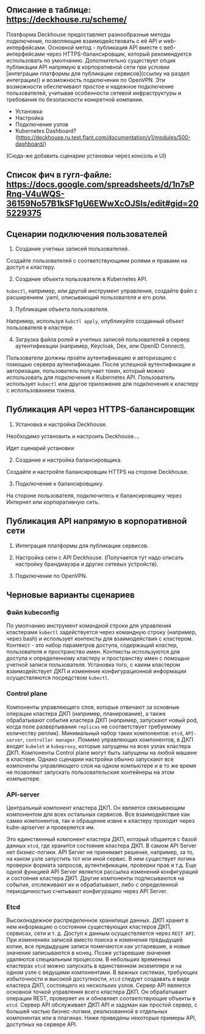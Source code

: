 ## Описание в таблице: https://deckhouse.ru/scheme/

Платформа Deckhouse предоставляет разнообразные методы подключения, позволяющие взаимодействовать с её API и web-интерфейсами.
Основной метод - публикация API вместе с веб-интерфейсами через HTTPS-балансировщик, который рекомендуется использовать по умолчанию. Дополнительно существует опция публикации API напрямую в корпоративной сети при условии [интеграции платформы для публикации сервисов](ссылку на раздел интеграции)) и возможность подключения по OpenVPN.
Эти возможности обеспечивают простое и надежное подключение пользователей, учитывая особенности сетевой инфраструктуры и требования по безопасности конкретной компании.

   * Установка
   * Настройка
   * Подключение узлов
   * Kubernetes Dashboard? (https://deckhouse.ru.test.flant.com/documentation/v1/modules/500-dashboard/)
   
   (Сюда-же добавить сценарии установки через консоль и UI)

## Список фич в гугл-файле: https://docs.google.com/spreadsheets/d/1n7sPRng-V4uWQS-36159No57B1kSF1gU6EWwXcOJSls/edit#gid=205229375

## Сценарии подключения пользователей

1. Создание учетных записей пользователей. 

Создайте пользователей с соответствующими ролями и правами на доступ к кластеру.

2. Создание объекта пользователя в Kubernetes API.

`kubectl`, например, или другой инструмент управления, создайте файл с расширением .yaml, описывающий пользователя и его роли.

3. Публикация объекта пользователя.

Например, используя `kubctl apply`, опубликуйте созданный объект пользователя в кластере.

4. Загрузка файла ролей и учетных записей пользователей в сервер аутентификации (например, Keycloak, Dex, или OpenID Connect).

Пользователи должны пройти аутентификацию и авторизацию с помощью сервера аутентификации.
После успешной аутентификации и авторизации, пользователь получает токен, который можно использовать для подключения к Kubernetes API.
Пользователь использует `kubectl` или другое приложение для подключения к кластеру с использованием токена.


## Публикация API через HTTPS-балансировщик

1. Установка и настройка Deckhouse.

Необходимо установить и настроить Deckhouse....

Идет сценарий установки

2. Создание и настройка балансировщика

 Создайте и настройте балансировщик HTTPS на стороне Deckhouse.
 
3. Подключение к балансировщику.

На стороне пользователя, подключитесь к балансировщику через Интернет или корпоративную сеть.

## Публикация API напрямую в корпоративной сети

1. Интеграция платформы для публикации сервисов.

2. Настройка сети с API Deckhouse. (Получается тут надо описать настройку брандмауэра и других сетевых устройств).

3. Подключение по OpenVPN.


## Черновые варианты сценариев

### Файл kubeconfig

По умолчанию инструмент командной строки для управления кластерами `kubectl` задействуется через командную строку (например, через bash) и использует контексты для взаимодействия с кластером. Контекст - это набор параметров доступа, содержащий кластер, пользователя и пространство имен. Контексты используются для доступа к определенному кластеру и пространству имен с помощью учетной записи пользователя. 
Установка того, с каким кластером взаимодействует ДКП и изменение конфигурационной информации осуществляются посредством `kubectl`.

### Control plane

Компоненты управляющего слоя, которые отвечают за основные операции кластера ДКП (например, планирование), а также обрабатывают события кластера ДКП (например, запускают новый pod, когда поле развертывания `replicas` не соответствует требуемому количеству реплик).
Минимальный набор таких компонентов: `etcd`, `API-server`, `controller manager`.
Помимо управляющих компонентов, в ДКП входят `kubelet` и `kubeproxy`, которые запущены на всех узлах кластера ДКП. Компоненты Control plane могут быть запущены на любой машине в кластере. Однако сценарии настройки обычно запускают все компоненты управляющего слоя на одном компьютере и в то же время не позволяют запускать пользовательские контейнеры на этом компьютере.

### API-server

Центральный компонент кластера ДКП. Он является связывающим компонентом для всех остальных сервисов. Все взаимодействие как самих компонентов, так и обращение извне к кластеру проходит через kube-apiserver и проверяется им. 

<!--Уточнить-->

Это единственный компонент кластера ДКП, который общается с базой данных `etcd`, где хранится состояние кластера ДКП.
В самом API Server нет бизнес-логики. API Server не принимает решения, например, за то, на каком узле запустить тот или иной сервис.
В нем существует логика проверки формата запросов, аутентификации, проверки прав и т.д.
Еще одной функцией API Server является рассылка изменений конфигураций и состояния кластера ДКП.
Другие компоненты подписываются на события, отслеживают их и обрабатывают, либо с определенной периодичностью считывают конфигурацию через API Server.

### Etcd

Высоконадежное распределенное хранилище данных. ДКП хранит в нем информацию о состоянии существующих кластеров ДКП, сервисах, сети и т. д.
Доступ к данным осуществляется через `REST API`. При изменениях записей вместо поиска и изменения предыдущей копии, все предыдущие записи помечаются как устаревшие, а новые значения записываются в конец. Позже устаревшие значения удаляются специальным процессом. В небольших временных кластерах `etcd` можно запускать в единственном экземпляре и на одном узле с ведущими компонентами.
В важных системах, требующих избыточности и высокой доступности, `etcd` следует создавать в виде кластера ДКП, состоящего из нескольких узлов.
Сервер API является основной точкой управления всего кластера ДКП. Он обрабатывает операции REST, проверяет их и обновляет соответствующие объекты в `etcd`. Сервер API обслуживает ДКП API и задуман как простой сервер, с большей частью бизнес-логики, реализованной в отдельных компонентах или в плагинах. Ниже приведены некоторые примеры API, доступных на сервере API.





